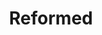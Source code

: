 ---
title: Reformed
crosslinks:
- Christianity
- ReformedHumor
- judaism
- philosophy
- worldnews
- Christians
- news
- TrueChristian
- Catholicism
- TheArmorofGod
- CrazyIdeas
- reformedwomen
- announcements
- Judaism
- ReformedLeft
- autotldr
- ChurchPlanters
- theology
- BestOfReports
- science
---